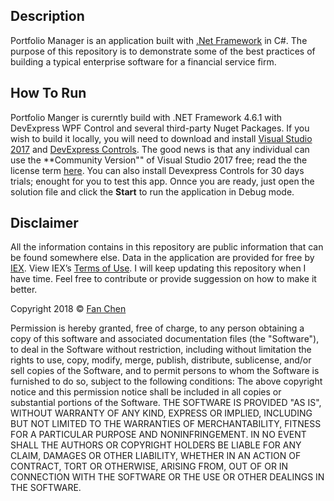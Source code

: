 ## Description
Portfolio Manager is an application built with [.Net Framework](https://docs.microsoft.com/en-us/dotnet/index) in C#. The purpose of this repository is to demonstrate some of the best practices of building a typical enterprise software for a financial service firm. 

## How To Run
Portfolio Manger is curerntly build with .NET Framework 4.6.1 with DevExpress WPF Control and several third-party Nuget Packages. If you wish to build it locally, you will need to download and install [Visual Studio 2017](https://visualstudio.microsoft.com/downloads/) and [DevExpress Controls](https://go.devexpress.com/devexpressdownload_universaltrial.aspx). The good news is that any individual can use the **Community Version"" of Visual Studio 2017 free; read the the license term [here](https://visualstudio.microsoft.com/license-terms/mlt553321/). You can also install Devexpress Controls for 30 days trials; enought for you to test this app. Onnce you are ready, just open the solution file and click the **Start** to run the application in Debug mode.

## Disclaimer
All the information contains in this repository are public information that can be found somewhere else. Data in the application are provided for free by [IEX](https://iextrading.com/developer/). View IEX’s [Terms of Use](https://iextrading.com/api-exhibit-a/). I will keep updating this repository when I have time. Feel free to contribute or provide suggession on how to make it better. 

Copyright 2018 © [Fan Chen](https://www.linkedin.com/in/fanchen/)

Permission is hereby granted, free of charge, to any person obtaining a copy of this software and associated documentation files (the "Software"), to deal in the Software without restriction, including without limitation the rights to use, copy, modify, merge, publish, distribute, sublicense, and/or sell copies of the Software, and to permit persons to whom the Software is furnished to do so, subject to the following conditions:
The above copyright notice and this permission notice shall be included in all copies or substantial portions of the Software.
THE SOFTWARE IS PROVIDED "AS IS", WITHOUT WARRANTY OF ANY KIND, EXPRESS OR IMPLIED, INCLUDING BUT NOT LIMITED TO THE WARRANTIES OF MERCHANTABILITY, FITNESS FOR A PARTICULAR PURPOSE AND NONINFRINGEMENT. IN NO EVENT SHALL THE AUTHORS OR COPYRIGHT HOLDERS BE LIABLE FOR ANY CLAIM, DAMAGES OR OTHER LIABILITY, WHETHER IN AN ACTION OF CONTRACT, TORT OR OTHERWISE, ARISING FROM, OUT OF OR IN CONNECTION WITH THE SOFTWARE OR THE USE OR OTHER DEALINGS IN THE SOFTWARE.

